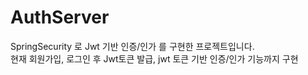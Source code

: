 # AuthServer
 SpringSecurity 로 Jwt 기반 인증/인가 를 구현한 프로젝트입니다.
 <br>
현재 회원가입, 로그인 후 Jwt토큰 발급, jwt 토큰 기반 인증/인가 기능까지 구현 
